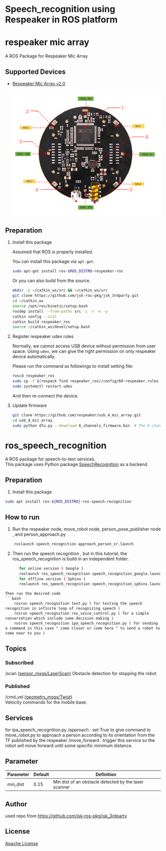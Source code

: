 Speech_recognition using Respeaker in ROS platform
=============



respeaker mic array
======================
A ROS Package for Respeaker Mic Array
## Supported Devices

- [Respeaker Mic Array v2.0](http://wiki.seeedstudio.com/ReSpeaker_Mic_Array_v2.0/)

    ![Respeaker Mic Array v2.0](https://github.com/SeeedDocument/ReSpeaker_Mic_Array_V2/raw/master/img/Hardware%20Overview.png)

## Preparation

1. Install this package

    Assumed that ROS is properly installed.

    You can install this package via `apt-get`.

    ```bash
    sudo apt-get install ros-$ROS_DISTRO-respeaker-ros
    ```

    Or you can also build from the source.

    ```bash
    mkdir -p ~/catkin_ws/src && ~/catkin_ws/src
    git clone https://github.com/jsk-ros-pkg/jsk_3rdparty.git
    cd ~/catkin_ws
    source /opt/ros/kinetic/setup.bash
    rosdep install --from-paths src -i -r -n -y
    catkin config --init
    catkin build respeaker_ros
    source ~/catkin_ws/devel/setup.bash
    ```

1. Register respeaker udev rules

    Normally, we cannot access USB device without permission from user space.
    Using `udev`, we can give the right permission on only respeaker device automatically.

    Please run the command as followings to install setting file:

    ```bash
    roscd respeaker_ros
    sudo cp -f $(rospack find respeaker_ros)/config/60-respeaker.rules /etc/udev/rules.d/60-respeaker.rules
    sudo systemctl restart udev
    ```

    And then re-connect the device.

1. Update firmware

    ```bash
    git clone https://github.com/respeaker/usb_4_mic_array.git
    cd usb_4_mic_array
    sudo python dfu.py --download 6_channels_firmware.bin  # The 6 channels version 
    ```

ros_speech_recognition
======================

A ROS package for speech-to-text services.  
This package uses Python package [SpeechRecognition](https://pypi.python.org/pypi/SpeechRecognition) as a backend.

## Preparation

1. Install this package

  ```bash
  sudo apt install ros-${ROS_DISTRO}-ros-speech-recognition
  ```
  
## How to run
1. Run the respeaker node, move_robot node, person_pose_publisher node , and person_approach.py
  ```bash
      roslaunch speech_recognition approach_person_sr.launch 
  ```

2. Then run the speech recognition , but in this tutorial, the ros_speech_recognition is build in an independent folder.
   ```bash
      for online version ( Google ) 
      roslaunch ros_speech_recognition speech_recognition_google.launch 
      for offline version ( Sphinx ) 
      roslaunch ros_speech_recognition speech_recognition_sphinx.launch 
  ```
  Then run the desired code
  ```bash
      rosrun speech_recognition test.py ( for testing the speech recognition in infinite loop of recognizing speech )
      rosrun speech_recognition ros_voice_control.py ( for a simple conversation which include some decision making )
      rosrun speech_recognition ipa_speech_recognition.py ( for sending a command in this case " come closer or come here " to send a robot to come near to you ) 
  ```

## Topics
### Subscribed

/scan [(sensor_msgs/LaserScan)](http://docs.ros.org/melodic/api/sensor_msgs/html/msg/LaserScan.html) 
Obstacle detection for stopping the robot
### Published
/cmd_vel [(geometry_msgs/Twist)](http://docs.ros.org/api/geometry_msgs/html/msg/Twist.html)  
Velocity commands for the mobile base.

## Services
for ipa_speech_recognition.py 
/approach : set True to give command to move_robot.py to approach a person according to its orientation from the TF published by the respeaker
/move_forward : trigger this service so the robot will move forward until some specific minimum distance.

## Parameter
|Parameter|Default|Definition|
|-----|----------|-------|
|min_dist|0.15|Min dist of an obstacle detected by the laser scanner|

## Author
used repo from https://github.com/jsk-ros-pkg/jsk_3rdparty


## License

[Apache License](LICENSE)
